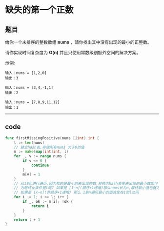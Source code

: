# 缺失的第一个正数

## 题目

给你一个未排序的整数数组 **nums** ，请你找出其中没有出现的最小的正整数。

请你实现时间复杂度为 **O(n)** 并且只使用常数级别额外空间的解决方案。

示例:

```text
输入：nums = [1,2,0]
输出：3

输入：nums = [3,4,-1,1]
输出：2

输入：nums = [7,8,9,11,12]
输出：1
```

---

## code

```go
func firstMissingPositive(nums []int) int {
	l := len(nums)
	// 建立hash表,存储所有nums 大于0的值
	m := make(map[int]int, l)
	for _, v := range nums {
		if v <= 0 {
			continue
		}
		m[v] = 1
	}
	// 从1到l进行遍历,因为找的是最小的未出现的数,转换为hash表里未出现的最小数即可
	// 为啥终止条件是l呢? 如果是 [1~n](顺序+1递增)那么nums长为n,最终最小值也就为n+1了
	// 如果是 [x~n](非顺序+1递增) 那么 1到n遍历最小的值肯定在1到l之间
	for i := 1; i <= l; i++ {
		if _, ok := m[i]; !ok {
			return i
		}
	}
	return l + 1
}
```
